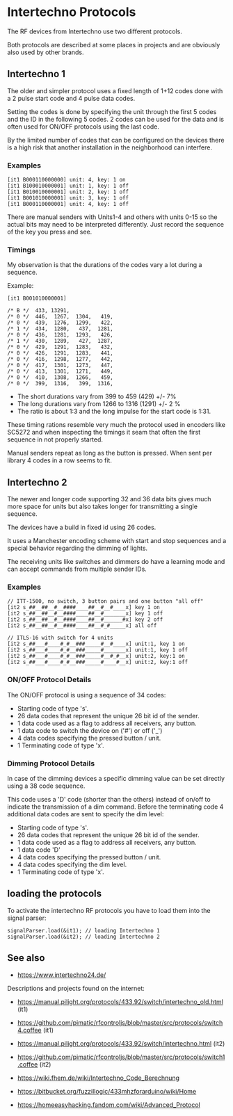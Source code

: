 # Intertechno Protocols

The RF devices from Intertechno use two different protocols.

Both protocols are described at some places in projects and are obviously also used by other brands.


## Intertechno 1

The older and simpler protocol uses a fixed length of 1+12 codes done with a 2 pulse start code and 4 pulse data codes.

Setting the codes is done by specifying the unit through the first 5 codes and the ID in the following 5 codes.
2 codes can be used for the data and is often used for ON/OFF protocols using the last code. 

By the limited number of codes that can be configured on the devices
there is a high risk that another installation in the neighborhood can interfere.

### Examples

```TXT
[it1 B000110000000] unit: 4, key: 1 on
[it1 B100010000001] unit: 1, key: 1 off
[it1 B010010000001] unit: 2, key: 1 off
[it1 B001010000001] unit: 3, key: 1 off
[it1 B000110000001] unit: 4, key: 1 off
```

There are manual senders with Units1-4 and others with units 0-15 so the actual bits may need to be interpreted differently.
Just record the sequence of the key you press and see.


### Timings

My observation is that the durations of the codes vary a lot during a sequence. 

Example:

    [it1 B001010000001]

    /* B */  433, 13291,
    /* 0 */  446,  1267,  1304,   419,
    /* 0 */  439,  1276,  1299,   422,
    /* 1 */  434,  1280,   437,  1281,
    /* 0 */  436,  1281,  1293,   426,
    /* 1 */  430,  1289,   427,  1287,
    /* 0 */  429,  1291,  1283,   432,
    /* 0 */  426,  1291,  1283,   441,
    /* 0 */  416,  1298,  1277,   442,
    /* 0 */  417,  1301,  1273,   447,
    /* 0 */  413,  1301,  1271,   449,
    /* 0 */  410,  1308,  1266,   459,
    /* 0 */  399,  1316,   399,  1316,

* The short durations vary from 399 to 459   (429) +/- 7%
* The long  durations vary from 1266 to 1316 (1291) +/- 2 %
* The ratio is about 1:3 and the long impulse for the start code is 1:31.

These timing rations resemble very much the protocol used in encoders like SC5272
and when inspecting the timings it seam that often the first sequence in not properly started.

Manual senders repeat as long as the button is pressed. When sent per library 4 codes in a row seems to fit. 


## Intertechno 2

The newer and longer code supporting 32 and 36 data bits gives much more space for units but also takes longer for transmitting a single sequence.

The devices have a build in fixed id using 26 codes.

It uses a Manchester encoding scheme
with start and stop sequences and a special behavior regarding the dimming of lights.

The receiving units like switches and dimmers do have a learning mode and can accept commands from multiple sender IDs.

### Examples

    // ITT-1500, no switch, 3 button pairs and one button "all off"
    [it2 s_##__##__#__####____##__#__#____x] key 1 on
    [it2 s_##__##__#__####____##__#_______x] key 1 off
    [it2 s_##__##__#__####____##__#______#x] key 2 off
    [it2 s_##__##__#__####____##__#_#_____x] all off

    // ITLS-16 with switch for 4 units
    [it2 s_##___#____#_#__###_____#__#____x] unit:1, key 1 on
    [it2 s_##___#____#_#__###_____#_______x] unit:1, key 1 off
    [it2 s_##___#____#_#__###_____#__#_#__x] unit:2, key:1 on
    [it2 s_##___#____#_#__###_____#____#__x] unit:2, key:1 off


### ON/OFF Protocol Details

The ON/OFF protocol is using a sequence of 34 codes:

* Starting code of type 's'.
* 26 data codes that represent the unique 26 bit id of the sender.
* 1 data code used as a flag to address all receivers, any button. 
* 1 data code to switch the device on ('#') or off ('_')
* 4 data codes specifying the pressed button / unit.
* 1 Terminating code of type 'x'.


### Dimming Protocol Details

In case of the dimming devices a specific dimming value can be set directly using a 38 code sequence.

This code uses a 'D' code (shorter than the others) instead of on/off to indicate the
transmission of a dim command. Before the terminating code 4 additional data codes are sent to
specify the dim level:

* Starting code of type 's'.
* 26 data codes that represent the unique 26 bit id of the sender.
* 1 data code used as a flag to address all receivers, any button. 
* 1 data code 'D'
* 4 data codes specifying the pressed button / unit.
* 4 data codes specifying the dim level.
* 1 Terminating code of type 'x'.


## loading the protocols

To activate the intertechno RF protocols you have to load them into the signal parser:

    signalParser.load(&it1); // loading Intertechno 1
    signalParser.load(&it2); // loading Intertechno 2


## See also

* <https://www.intertechno24.de/>

Descriptions and projects found on the internet:

* <https://manual.pilight.org/protocols/433.92/switch/intertechno_old.html> (it1)
* <https://github.com/pimatic/rfcontroljs/blob/master/src/protocols/switch4.coffee> (it1)

* <https://manual.pilight.org/protocols/433.92/switch/intertechno.html> (it2)
* <https://github.com/pimatic/rfcontroljs/blob/master/src/protocols/switch1.coffee> (it2)

* <https://wiki.fhem.de/wiki/Intertechno_Code_Berechnung>

* <https://bitbucket.org/fuzzillogic/433mhzforarduino/wiki/Home>
* <https://homeeasyhacking.fandom.com/wiki/Advanced_Protocol>
